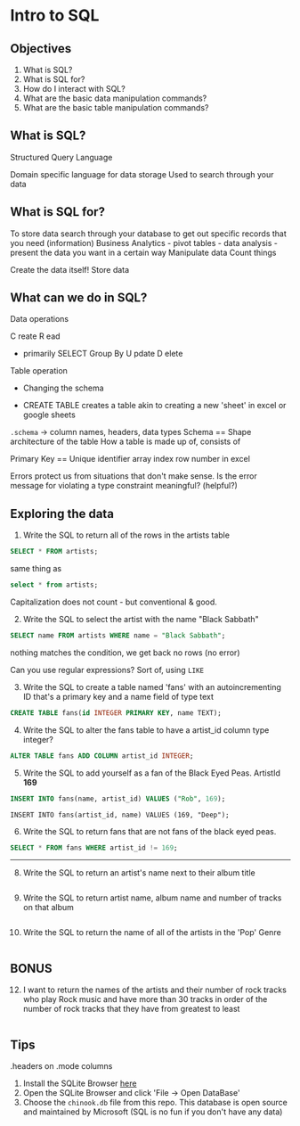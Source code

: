# Intro to SQL

## Objectives

1. What is SQL?
2. What is SQL for?
3. How do I interact with SQL?
4. What are the basic data manipulation commands?
5. What are the basic table manipulation commands?

## What is SQL?

Structured Query Language

Domain specific language for data storage
Used to search through your data

## What is SQL for?

To store data
search through your database to get out specific records that you need (information)
Business Analytics - pivot tables - data analysis - present the data you want in a certain way
Manipulate data
Count things

Create the data itself!
Store data

## What can we do in SQL?

Data operations

C reate
R ead

* primarily SELECT
  Group By
  U pdate
  D elete

Table operation

* Changing the schema

- CREATE TABLE
  creates a table
  akin to creating a new 'sheet' in excel or google sheets

`.schema` -> column names, headers, data types
Schema == Shape
architecture of the table
How a table is made up of, consists of

Primary Key == Unique identifier
array index
row number in excel

Errors protect us from situations that don't make sense.
Is the error message for violating a type constraint meaningful? (helpful?)

## Exploring the data

1. Write the SQL to return all of the rows in the artists table

```SQL
SELECT * FROM artists;
```

same thing as

```SQL
select * from artists;
```

Capitalization does not count - but conventional & good.

2. Write the SQL to select the artist with the name "Black Sabbath"

```SQL
SELECT name FROM artists WHERE name = "Black Sabbath";
```

nothing matches the condition, we get back no rows (no error)

Can you use regular expressions?
Sort of, using `LIKE`

3. Write the SQL to create a table named 'fans' with an autoincrementing ID that's a primary key and a name field of type text

```SQL
CREATE TABLE fans(id INTEGER PRIMARY KEY, name TEXT);
```

4. Write the SQL to alter the fans table to have a artist_id column type integer?

```SQL
ALTER TABLE fans ADD COLUMN artist_id INTEGER;
```

5. Write the SQL to add yourself as a fan of the Black Eyed Peas. ArtistId **169**

```SQL
INSERT INTO fans(name, artist_id) VALUES ("Rob", 169);
```

```
INSERT INTO fans(artist_id, name) VALUES (169, "Deep");
```

6. Write the SQL to return fans that are not fans of the black eyed peas.

```SQL
SELECT * FROM fans WHERE artist_id != 169;
```

---

8. Write the SQL to return an artist's name next to their album title

```SQL

```

9. Write the SQL to return artist name, album name and number of tracks on that album

```SQL

```

10. Write the SQL to return the name of all of the artists in the 'Pop' Genre

```SQL

```

## BONUS

12. I want to return the names of the artists and their number of rock tracks
    who play Rock music
    and have more than 30 tracks
    in order of the number of rock tracks that they have
    from greatest to least

```SQL

```

## Tips

.headers on
.mode columns

1. Install the SQLite Browser [here](http://sqlitebrowser.org/)
2. Open the SQLite Browser and click 'File -> Open DataBase'
3. Choose the `chinook.db` file from this repo. This database is open source and maintained by Microsoft (SQL is no fun if you don't have any data)
